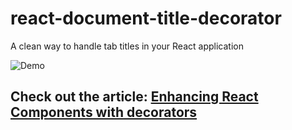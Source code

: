 # react-document-title-decorator
A clean way to handle tab titles in your React application

<img alt="Demo" src="https://cdn-images-1.medium.com/max/800/1*SKzwxirAPf2w9Q50inY-8g.gif" />

## Check out the article: [Enhancing React Components with decorators](https://medium.com/@gigobyte/enhancing-react-components-with-decorators-441320e8606a#.88fqykxfv)
